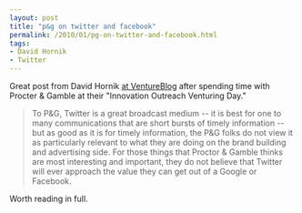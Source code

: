 ```yaml
---
layout: post
title: "p&g on twitter and facebook"
permalink: /2010/01/pg-on-twitter-and-facebook.html
tags: 
- David Hornik
- Twitter
---
```


Great post from David Hornik [at VentureBlog](http://ventureblog.com/articles/2010/01/facebook_twitter_and_pg.php) after spending time with Procter & Gamble at their "Innovation Outreach Venturing Day."

> To P&G, Twitter is a great broadcast medium -- it is best for one to many communications that are short bursts of timely information -- but as good as it is for timely information, the P&G folks do not view it as particularly relevant to what they are doing on the brand building and advertising side. For those things that Proctor & Gamble thinks are most interesting and important, they do not believe that Twitter will ever approach the value they can get out of a Google or Facebook.

Worth reading in full.